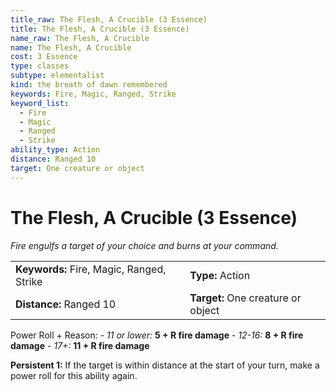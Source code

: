 ```yaml
---
title_raw: The Flesh, A Crucible (3 Essence)
title: The Flesh, A Crucible (3 Essence)
name_raw: The Flesh, A Crucible
name: The Flesh, A Crucible
cost: 3 Essence
type: classes
subtype: elementalist
kind: the breath of dawn remembered
keywords: Fire, Magic, Ranged, Strike
keyword_list:
  - Fire
  - Magic
  - Ranged
  - Strike
ability_type: Action
distance: Ranged 10
target: One creature or object
---
```


# The Flesh, A Crucible (3 Essence)

*Fire engulfs a target of your choice and burns at your command.*

|                                           |                                    |
| :---------------------------------------- | :--------------------------------- |
| **Keywords:** Fire, Magic, Ranged, Strike | **Type:** Action                   |
| **Distance:** Ranged 10                   | **Target:** One creature or object |

Power Roll + Reason: - *11 or lower:* **5 + R fire damage** - *12-16:* **8 + R fire damage** - *17+:* **11 + R fire damage**

**Persistent 1:** If the target is within distance at the start of your turn, make a power roll for this ability again.
